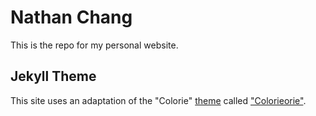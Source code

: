 # Nathan Chang
This is the repo for my personal website.

## Jekyll Theme
This site uses an adaptation of the "Colorie"
[theme](https://github.com/ronv/colorie) called
["Colorieorie"](https://github.com/n8cha/colorieorie).
